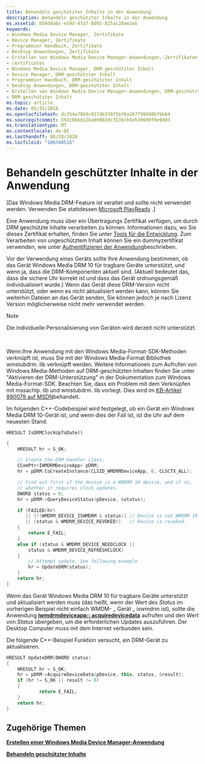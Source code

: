 ```yaml
---
title: Behandeln geschützter Inhalte in der Anwendung
description: Behandeln geschützter Inhalte in der Anwendung
ms.assetid: b59d4abc-e59d-47a7-8d91-825ac20ae2eb
keywords:
- Windows Media Device Manager, Zertifikate
- Device Manager, Zertifikate
- Programmier Handbuch, Zertifikate
- Desktop Anwendungen, Zertifikate
- Erstellen von Windows Media Device Manager-Anwendungen,-Zertifikaten
- certificates
- Windows Media Device Manager, DRM-geschützter Inhalt
- Device Manager, DRM-geschützter Inhalt
- Programmier Handbuch, DRM-geschützter Inhalt
- Desktop Anwendungen, DRM-geschützter Inhalt
- Erstellen von Windows Media Device Manager-Anwendungen, DRM-geschütztem Inhalt
- DRM-geschützter Inhalt
ms.topic: article
ms.date: 05/31/2018
ms.openlocfilehash: dc354e78b9c937db339f5bf6a167f504986fbb64
ms.sourcegitcommit: 592c9bbd22ba69802dc353bcb5eb30699f9e9403
ms.translationtype: MT
ms.contentlocale: de-DE
ms.lasthandoff: 08/20/2020
ms.locfileid: "106340516"
---
```

# <a name="handling-protected-content-in-the-application"></a>Behandeln geschützter Inhalte in der Anwendung

\[Das Windows Media DRM-Feature ist veraltet und sollte nicht verwendet werden. Verwenden Sie stattdessen [Microsoft PlayReady](/windows/uwp/audio-video-camera/playready-client-sdk) .\]

Eine Anwendung muss über ein Übertragungs Zertifikat verfügen, um durch DRM geschützte Inhalte verarbeiten zu können. Informationen dazu, wo Sie dieses Zertifikat erhalten, finden Sie unter [Tools für die Entwicklung](tools-for-development.md). Zum Verarbeiten von ungeschütztem Inhalt können Sie ein dummyzertifikat verwenden, wie unter [Authentifizieren der Anwendung](authenticating-the-application.md)beschrieben.

Vor der Verwendung eines Geräts sollte Ihre Anwendung bestimmen, ob das Gerät Windows Media DRM 10 für tragbare Geräte unterstützt, und wenn ja, dass die DRM-Komponenten aktuell sind. (Aktuell bedeutet das, dass die sichere Uhr korrekt ist und dass das Gerät ordnungsgemäß individualisiert wurde.) Wenn das Gerät diese DRM-Version nicht unterstützt, oder wenn es nicht aktualisiert werden kann, können Sie weiterhin Dateien an das Gerät senden, Sie können jedoch je nach Lizenz Version möglicherweise nicht mehr verwendet werden.

> [!Note]  
> Die individuelle Personalisierung von Geräten wird derzeit nicht unterstützt.

 

Wenn Ihre Anwendung mit den Windows Media-Format-SDK-Methoden verknüpft ist, muss Sie mit der Windows Media-Format Bibliothek wmstubdrm. lib verknüpft werden. Weitere Informationen zum Aufrufen von Windows Media-Methoden auf DRM-geschützten Inhalten finden Sie unter "Aktivieren der DRM-Unterstützung" in der Dokumentation zum Windows Media-Format-SDK. Beachten Sie, dass ein Problem mit dem Verknüpfen mit mssachlp. lib und wmstubdrm. lib vorliegt. Dies wird im [KB-Artikel 890079 auf MSDN](https://support.microsoft.com/default.aspx?scid=kb;en-us;890079)behandelt.

Im folgenden C++-Codebeispiel wird festgelegt, ob ein Gerät ein Windows Media DRM 10-Gerät ist, und wenn dies der Fall ist, ist die Uhr auf dem neuesten Stand.

`HRESULT IsDRMClockUpToDate()`


```C++
{
    HRESULT hr = S_OK;

    // Create the DRM handler class.
    CComPtr<IWMDRMDeviceApp> pDRM;
    hr = pDRM.CoCreateInstance(CLSID_WMDRMDeviceApp, 0, CLSCTX_ALL);

    // Find out first if the device is a WMDRM 10 device, and if so,
    // whether it requires clock updates.
    DWORD status = 0;
    hr = pDRM->QueryDeviceStatus(pDevice, &status);

    if (FAILED(hr)
       || (!(WMDRM_DEVICE_ISWMDRM & status)) // Device is not WMDRM 10. 
       || (status & WMDRM_DEVICE_REVOKED))   // Device is revoked.
    {
        return E_FAIL;
    }
    else if (status & WMDRM_DEVICE_NEEDCLOCK || 
        status & WMDRM_DEVICE_REFRESHCLOCK)
    {
        // Attempt update. See following example.
        hr = UpdateDRM(status);
    }
    return hr;
}
```



Wenn das Gerät Windows Media DRM 10 für tragbare Geräte unterstützt und aktualisiert werden muss (das heißt, wenn der Wert des *Status* im vorherigen Beispiel nicht einfach WMDM- \_ Gerät \_ iswmdrm ist), sollte die Anwendung [**iwmdrmdeviceapp:: acquiredevicedata**](iwmdrmdeviceapp-acquiredevicedata.md) aufrufen und den Wert von *Status* übergeben, um die erforderlichen Updates auszuführen. Der Desktop Computer muss mit dem Internet verbunden sein.

Die folgende C++-Beispiel Funktion versucht, ein DRM-Gerät zu aktualisieren.


```C++
HRESULT UpdateDRM(DWORD status)
{
    HRESULT hr = S_OK;
    hr = pDRM->AcquireDeviceData(pDevice, this, status, &result);
    if (hr != S_OK || result != 0)
    {
            return E_FAIL;
    }
    return hr;
}
```



## <a name="related-topics"></a>Zugehörige Themen

<dl> <dt>

[**Erstellen einer Windows Media Device Manager-Anwendung**](creating-a-windows-media-device-manager-application.md)
</dt> <dt>

[**Behandeln geschützter Inhalte**](handling-protected-content.md)
</dt> </dl>

 

 